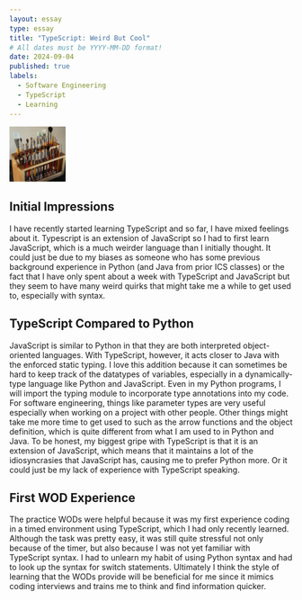 ```yaml
---
layout: essay
type: essay
title: "TypeScript: Weird But Cool"
# All dates must be YYYY-MM-DD format!
date: 2024-09-04
published: true
labels:
  - Software Engineering
  - TypeScript
  - Learning
---
```


<img width="100px" class="rounded float-start pe-4" src="../img/igniting/paintbrushes.jpg">

## **Initial Impressions**
I have recently started learning TypeScript and so far, I have mixed feelings about it. Typescript is an extension of JavaScript so I had to first learn JavaScript, which is a much weirder language than I initially thought. It could just be due to my biases as someone who has some previous background experience in Python (and Java from prior ICS classes) or the fact that I have only spent about a week with TypeScript and JavaScript but they seem to have many weird quirks that might take me a while to get used to, especially with syntax. 

## **TypeScript Compared to Python**
JavaScript is similar to Python in that they are both interpreted object-oriented languages. With TypeScript, however, it acts closer to Java with the enforced static typing. I love this addition because it can sometimes be hard to keep track of the datatypes of variables, especially in a dynamically-type language like Python and JavaScript. Even in my Python programs, I will import the typing module to incorporate type annotations into my code. For software engineering, things like parameter types are very useful especially when working on a project with other people. Other things might take me more time to get used to such as the arrow functions and the object definition, which is quite different from what I am used to in Python and Java. To be honest, my biggest gripe with TypeScript is that it is an extension of JavaScript, which means that it maintains a lot of the idiosyncrasies that JavaScript has, causing me to prefer Python more. Or it could just be my lack of experience with TypeScript speaking.

## **First WOD Experience**
The practice WODs were helpful because it was my first experience coding in a timed environment using TypeScript, which I had only recently learned. Although the task was pretty easy, it was still quite stressful not only because of the timer, but also because I was not yet familiar with TypeScript syntax. I had to unlearn my habit of using Python syntax and had to look up the syntax for switch statements. Ultimately I think the style of learning that the WODs provide will be beneficial for me since it mimics coding interviews and trains me to think and find information quicker. 

